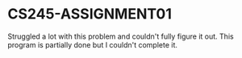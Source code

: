 # CS245-ASSIGNMENT01

Struggled a lot with this problem and couldn't fully figure it out. This program is partially done but I couldn't complete it.
